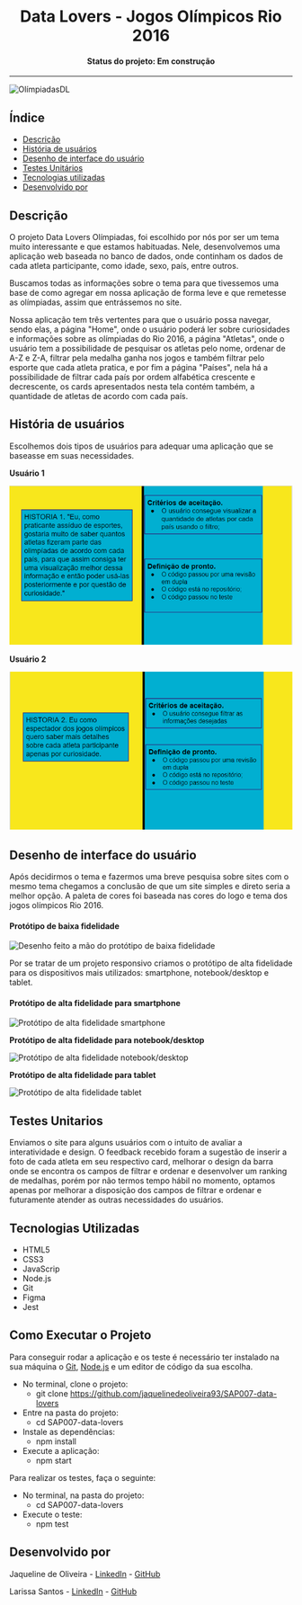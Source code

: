 
<h1 align="center"> Data Lovers - Jogos Olímpicos Rio 2016 </h1>
<h4 align="center">Status do projeto: Em construção </h4>





---
<img src="src/img/Olímpiadas Data Lovers.png" alt="OlímpiadasDL">

## Índice

- [Descrição](#descrição)
- [História de usuários](#história-de-usuários)
- [Desenho de interface do usuário](#desenho-de-interface-do-usuário)
- [Testes Unitários](#testes-unitários)
- [Tecnologias utilizadas](#tecnologias-utilizadas)
- [Desenvolvido por](#desenvolvido-por)

## Descrição

O projeto Data Lovers Olímpiadas, foi escolhido por nós por ser um tema muito interessante e que estamos habituadas. Nele, desenvolvemos uma aplicação web baseada no banco de dados, onde continham os dados de cada atleta participante, como idade, sexo, país, entre outros.

Buscamos todas as informações sobre o tema para que tivessemos uma base de como agregar em nossa aplicação de forma leve e que remetesse as olímpiadas, assim que entrássemos no site.

Nossa aplicação tem três vertentes para que o usuário possa navegar, sendo elas, a página "Home", onde o usuário poderá ler sobre curiosidades e informações sobre as olímpiadas do Rio 2016, a página "Atletas", onde o usuário tem a possibilidade de pesquisar os atletas pelo nome, ordenar de A-Z e Z-A, filtrar pela medalha ganha nos jogos e também filtrar pelo esporte que cada atleta pratica, e por fim a página "Países", nela há a possibilidade de filtrar cada país por ordem alfabética crescente e decrescente, os cards apresentados nesta tela contém também, a quantidade de atletas de acordo com cada país.

## História de usuários

Escolhemos dois tipos de usuários para adequar uma aplicação que se baseasse em suas necessidades.

**Usuário 1**

<img src="src/img/História_do_usuário_-_1.png" alt="Usuário 1">

**Usuário 2**

<img src="src/img/História_do_usuário_-_2.png" alt="Usuário 2">

## Desenho de interface do usuário

Após decidirmos o tema e fazermos uma breve pesquisa sobre sites com o mesmo tema chegamos a conclusão de que um site simples e direto seria a melhor opção. A paleta de cores foi baseada nas cores do logo e tema dos jogos olímpicos Rio 2016.

#### Protótipo de baixa fidelidade

![Desenho feito a mão do protótipo de baixa fidelidade](src/img/baixa-fidelidade.jpeg)

Por se tratar de um projeto responsivo criamos o protótipo de alta fidelidade para os dispositivos mais utilizados: smartphone, notebook/desktop e tablet.

#### Protótipo de alta fidelidade para smartphone

![Protótipo de alta fidelidade smartphone](src/img/celular.gif)

**Protótipo de alta fidelidade para notebook/desktop**

![Protótipo de alta fidelidade notebook/desktop](src/img/notebook.gif)


**Protótipo de alta fidelidade para tablet**

![Protótipo de alta fidelidade tablet](src/img/tablet.gif)


## Testes Unitarios

Enviamos o site para alguns usuários com o intuito de avaliar a interatividade e design. O feedback recebido foram a sugestão de inserir a foto de cada atleta em seu respectivo card, melhorar o design da barra onde se encontra os campos de filtrar e ordenar e desenvolver um ranking de medalhas, porém por não termos tempo hábil no momento, optamos apenas por melhorar a disposição dos campos de filtrar e ordenar e futuramente atender as outras necessidades do usuários.

## Tecnologias Utilizadas

- HTML5
- CSS3
- JavaScrip
- Node.js
- Git
- Figma
- Jest

## Como Executar o Projeto
Para conseguir rodar a aplicação e os teste é necessário ter instalado na sua máquina o [Git](https://git-scm.com/), [Node.js](https://nodejs.org/en/)  e um editor de código da sua escolha.

- No terminal, clone o projeto:
  - git clone https://github.com/jaquelinedeoliveira93/SAP007-data-lovers
- Entre na pasta do projeto:
  - cd SAP007-data-lovers
- Instale as dependências:
  - npm install
- Execute a aplicação:
  - npm start

Para realizar os testes, faça o seguinte:
- No terminal, na pasta do projeto:
  - cd SAP007-data-lovers
- Execute o teste:
  - npm test

## Desenvolvido por

Jaqueline de Oliveira - [LinkedIn](https://www.linkedin.com/in/jaquelinedeoliveiraa/) - [GitHub](https://github.com/jaquelinedeoliveira93)

Larissa Santos - [LinkedIn](https://www.linkedin.com/in/larissa-dos-reis-santos-aaa8b415a/) - [GitHub](https://github.com/Larasantos97)
